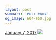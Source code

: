```yaml
---
layout: post
summary: 'Post #604'
og_image: 604-960.jpg
---
```


<p>
  <time><a href="/604">January 7, 2017</a></time>
  <a href="/604"><img src="{{ site.assets_url }}/604-480.jpg" srcset="{{ site.assets_url }}/604-240.jpg 240w, {{ site.assets_url }}/604-480.jpg 480w, {{ site.assets_url }}/604-720.jpg 720w, {{ site.assets_url }}/604-960.jpg 960w" sizes="(min-width: 700px) 50vw, calc(100vw - 2rem)" /></a>
</p>
